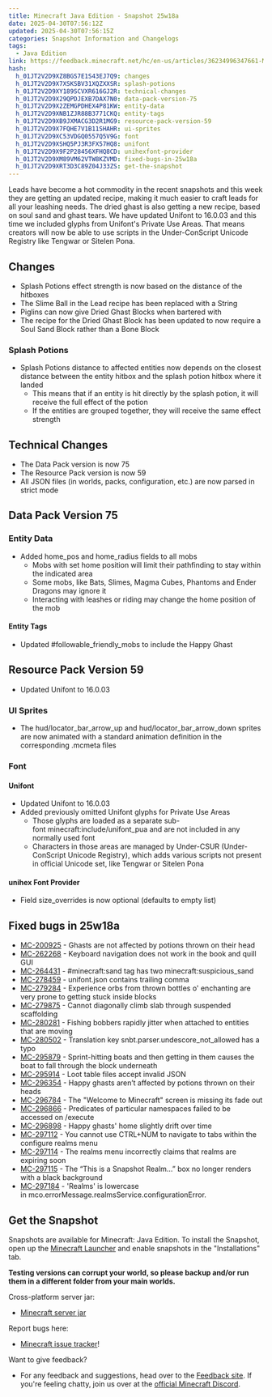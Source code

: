 ```yaml
---
title: Minecraft Java Edition - Snapshot 25w18a
date: 2025-04-30T07:56:12Z
updated: 2025-04-30T07:56:15Z
categories: Snapshot Information and Changelogs
tags:
  - Java Edition
link: https://feedback.minecraft.net/hc/en-us/articles/36234996347661-Minecraft-Java-Edition-Snapshot-25w18a
hash:
  h_01JT2V2D9XZ8BGS7E1S43EJ7Q9: changes
  h_01JT2V2D9X7XSKSBV31XQZXXSR: splash-potions
  h_01JT2V2D9XY189SCVXR616GJ2R: technical-changes
  h_01JT2V2D9X29QPDJEXB7DAX7N0: data-pack-version-75
  h_01JT2V2D9X2ZEMGPDHEX4P81KW: entity-data
  h_01JT2V2D9XNB1ZJR88B3771CKQ: entity-tags
  h_01JT2V2D9XB9JXMACG3D2R1MG9: resource-pack-version-59
  h_01JT2V2D9X7FQHE7V1B11SHAHR: ui-sprites
  h_01JT2V2D9XC53VDGQ0557Q5V9G: font
  h_01JT2V2D9XSHQ5PJ3R3FX57HQ8: unifont
  h_01JT2V2D9X9F2P28456XFHQ8CD: unihexfont-provider
  h_01JT2V2D9XM89VM62VTW8KZVMD: fixed-bugs-in-25w18a
  h_01JT2V2D9XRT3D3C89Z04J33ZS: get-the-snapshot
---
```


Leads have become a hot commodity in the recent snapshots and this week they are getting an updated recipe, making it much easier to craft leads for all your leashing needs. The dried ghast is also getting a new recipe, based on soul sand and ghast tears. We have updated Unifont to 16.0.03 and this time we included glyphs from Unifont's Private Use Areas. That means creators will now be able to use scripts in the Under-ConScript Unicode Registry like Tengwar or Sitelen Pona.

## Changes

- Splash Potions effect strength is now based on the distance of the hitboxes
- The Slime Ball in the Lead recipe has been replaced with a String
- Piglins can now give Dried Ghast Blocks when bartered with
- The recipe for the Dried Ghast Block has been updated to now require a Soul Sand Block rather than a Bone Block

### Splash Potions

- Splash Potions distance to affected entities now depends on the closest distance between the entity hitbox and the splash potion hitbox where it landed
  - This means that if an entity is hit directly by the splash potion, it will receive the full effect of the potion
  - If the entities are grouped together, they will receive the same effect strength

## Technical Changes

- The Data Pack version is now 75
- The Resource Pack version is now 59
- All JSON files (in worlds, packs, configuration, etc.) are now parsed in strict mode

## Data Pack Version 75

### Entity Data

- Added home_pos and home_radius fields to all mobs
  - Mobs with set home position will limit their pathfinding to stay within the indicated area
  - Some mobs, like Bats, Slimes, Magma Cubes, Phantoms and Ender Dragons may ignore it
  - Interacting with leashes or riding may change the home position of the mob

#### Entity Tags

- Updated \#followable_friendly_mobs to include the Happy Ghast

## Resource Pack Version 59

- Updated Unifont to 16.0.03

### UI Sprites

- The hud/locator_bar_arrow_up and hud/locator_bar_arrow_down sprites are now animated with a standard animation definition in the corresponding .mcmeta files

### Font

#### Unifont

- Updated Unifont to 16.0.03
- Added previously omitted Unifont glyphs for Private Use Areas
  - Those glyphs are loaded as a separate sub-font minecraft:include/unifont_pua and are not included in any normally used font
  - Characters in those areas are managed by Under-CSUR (Under-ConScript Unicode Registry), which adds various scripts not present in official Unicode set, like Tengwar or Sitelen Pona

#### unihex Font Provider

- Field size_overrides is now optional (defaults to empty list)

## Fixed bugs in 25w18a

- [MC-200925](https://bugs.mojang.com/browse/MC-200925) - Ghasts are not affected by potions thrown on their head
- [MC-262268](https://bugs.mojang.com/browse/MC-262268) - Keyboard navigation does not work in the book and quill GUI
- [MC-264431](https://bugs.mojang.com/browse/MC-264431) - \#minecraft:sand tag has two minecraft:suspicious_sand
- [MC-278459](https://bugs.mojang.com/browse/MC-278459) - unifont.json contains trailing comma
- [MC-279284](https://bugs.mojang.com/browse/MC-279284) - Experience orbs from thrown bottles o' enchanting are very prone to getting stuck inside blocks
- [MC-279875](https://bugs.mojang.com/browse/MC-279875) - Cannot diagonally climb slab through suspended scaffolding
- [MC-280281](https://bugs.mojang.com/browse/MC-280281) - Fishing bobbers rapidly jitter when attached to entities that are moving
- [MC-280502](https://bugs.mojang.com/browse/MC-280502) - Translation key snbt.parser.undescore_not_allowed has a typo
- [MC-295879](https://bugs.mojang.com/browse/MC-295879) - Sprint-hitting boats and then getting in them causes the boat to fall through the block underneath
- [MC-295914](https://bugs.mojang.com/browse/MC-295914) - Loot table files accept invalid JSON
- [MC-296354](https://bugs.mojang.com/browse/MC-296354) - Happy ghasts aren’t affected by potions thrown on their heads
- [MC-296784](https://bugs.mojang.com/browse/MC-296784) - The "Welcome to Minecraft" screen is missing its fade out
- [MC-296866](https://bugs.mojang.com/browse/MC-296866) - Predicates of particular namespaces failed to be accessed on /execute
- [MC-296898](https://bugs.mojang.com/browse/MC-296898) - Happy ghasts' home slightly drift over time
- [MC-297112](https://bugs.mojang.com/browse/MC-297112) - You cannot use CTRL+NUM to navigate to tabs within the configure realms menu
- [MC-297114](https://bugs.mojang.com/browse/MC-297114) - The realms menu incorrectly claims that realms are expiring soon
- [MC-297115](https://bugs.mojang.com/browse/MC-297115) - The “This is a Snapshot Realm…” box no longer renders with a black background
- [MC-297184](https://bugs.mojang.com/browse/MC-297184) - 'Realms' is lowercase in mco.errorMessage.realmsService.configurationError.

## Get the Snapshot

Snapshots are available for Minecraft: Java Edition. To install the Snapshot, open up the [Minecraft Launcher](https://www.minecraft.net/content/minecraft-net/language-masters/download) and enable snapshots in the "Installations" tab.

**Testing versions can corrupt your world, so please backup and/or run them in a different folder from your main worlds.**

Cross-platform server jar:

- [Minecraft server jar](https://piston-data.mojang.com/v1/objects/e69d69f1817f6c52f6ad2ca73ee1ef8a6903e560/server.jar)

Report bugs here:

- [Minecraft issue tracker](https://bugs.mojang.com/projects/MC/summary)!

Want to give feedback?

- For any feedback and suggestions, head over to the [Feedback site](https://feedback.minecraft.net/). If you're feeling chatty, join us over at the [official Minecraft Discord](https://discordapp.com/invite/minecraft).
